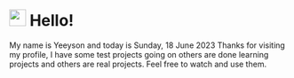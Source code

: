  <h1>
    <img src="https://emojis.slackmojis.com/emojis/images/1643510097/45343/hi.gif?1643510097" width="30"/> 
    Hello!
 </h1>
 <p>
    My name is Yeeyson and today is Sunday, 18 June 2023
    Thanks for visiting my profile, I have some test projects going on others are done learning projects and others are real projects.
    Feel free to watch and use them.
 </p>